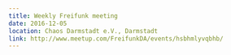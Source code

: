```yaml
---
title: Weekly Freifunk meeting
date: 2016-12-05
location: Chaos Darmstadt e.V., Darmstadt
link: http://www.meetup.com/FreifunkDA/events/hsbhmlyvqbhb/
---
```

